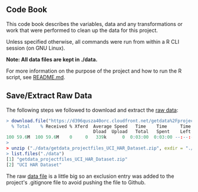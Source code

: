 Code Book
-

This code book describes the variables, data and any transformations or work that were performed to clean up the data for this project.

Unless specified otherwise, all commands were run from within a R CLI session (on GNU Linux).

**Note: All data files are kept in ./data.**

For more information on the purpose of the project and how to run the R script, see [README.md](https://github.com/charl/getting-and-cleaning-data/blob/master/README.md).

Save/Extract Raw Data
-

The following steps we followed to download and extract the [raw data](https://d396qusza40orc.cloudfront.net/getdata%2Fprojectfiles%2FUCI%20HAR%20Dataset.zip):

```r
> download.file("https://d396qusza40orc.cloudfront.net/getdata%2Fprojectfiles%2FUCI%20HAR%20Dataset.zip", destfile="./data/getdata_projectfiles_UCI_HAR_Dataset.zip", method="curl")
  % Total    % Received % Xferd  Average Speed   Time    Time     Time  Current
                                 Dload  Upload   Total   Spent    Left  Speed
100 59.6M  100 59.6M    0     0   339k      0  0:03:00  0:03:00 --:--:--  378k
>
> unzip ("./data/getdata_projectfiles_UCI_HAR_Dataset.zip", exdir = "./data")
> list.files("./data")
[1] "getdata_projectfiles_UCI_HAR_Dataset.zip"
[2] "UCI HAR Dataset"
```

The raw [data file](https://d396qusza40orc.cloudfront.net/getdata%2Fprojectfiles%2FUCI%20HAR%20Dataset.zip) is a little big so an exclusion entry was added to the project's .gitignore file to avoid pushing the file to Github.
